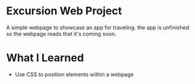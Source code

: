# Excursion Web Project
A simple webpage to showcase an app for traveling. the app is unfinished so the webpage reads that it's coming soon.


# What I Learned
* Use CSS to position elements within a webpage
